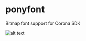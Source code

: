 # ponyfont
Bitmap font support for Corona SDK

![alt text](https://raw.githubusercontent.com/ponywolf/ponyfont/master/ponyfont-gif-preview.gif "Ponyfont in action")

